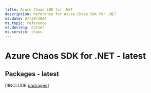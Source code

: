```yaml
---
title: Azure Chaos SDK for .NET
description: Reference for Azure Chaos SDK for .NET
ms.date: 07/29/2024
ms.topic: reference
ms.devlang: dotnet
ms.service: chaos
---
```

# Azure Chaos SDK for .NET - latest
## Packages - latest
[!INCLUDE [packages](chaos-index.md)]